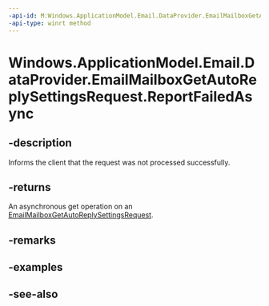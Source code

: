 ----api-id: M:Windows.ApplicationModel.Email.DataProvider.EmailMailboxGetAutoReplySettingsRequest.ReportFailedAsync
-api-type: winrt method
---<!-- Method syntaxpublic Windows.Foundation.IAsyncAction ReportFailedAsync()--># Windows.ApplicationModel.Email.DataProvider.EmailMailboxGetAutoReplySettingsRequest.ReportFailedAsync## -descriptionInforms the client that the request was not processed successfully.## -returnsAn asynchronous get operation on an [EmailMailboxGetAutoReplySettingsRequest](emailmailboxgetautoreplysettingsrequest.md).## -remarks## -examples## -see-also
